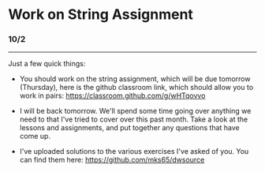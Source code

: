 # Work on String Assignment
### 10/2
---

Just a few quick things:

 * You should work on the string assignment, which will be due tomorrow (Thursday), here is the github classroom link, which should allow you to work in pairs: https://classroom.github.com/g/wHTqovvo

 * I will be back tomorrow. We'll spend some time going over anything we need to that I've tried to cover over this past month. Take a look at the lessons and assignments, and put together any questions that have come up.

 * I've uploaded solutions to the various exercises I've asked of you. You can find them here: https://github.com/mks65/dwsource
